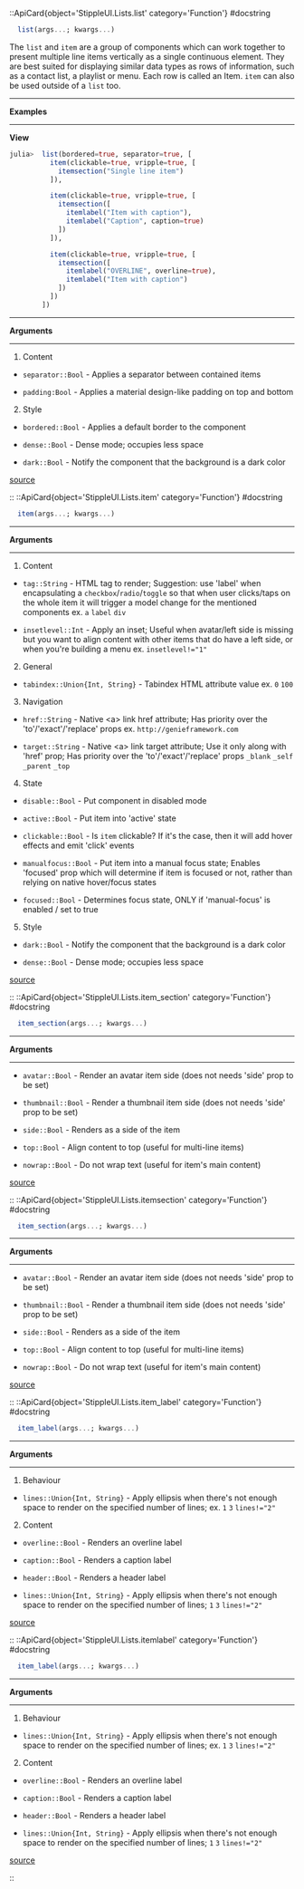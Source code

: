 

::ApiCard{object='StippleUI.Lists.list' category='Function'}
#docstring



```julia
  list(args...; kwargs...)
```


The `list` and `item` are a group of components which can work together to present multiple line items vertically as a single continuous element. They are best suited for displaying similar data types as rows of information, such as a contact list, a playlist or menu. Each row is called an Item. `item` can also be used outside of a `list` too.


---


**Examples**


---


**View**

```julia
julia>  list(bordered=true, separator=true, [
          item(clickable=true, vripple=true, [
            itemsection("Single line item")
          ]),

          item(clickable=true, vripple=true, [
            itemsection([
              itemlabel("Item with caption"),
              itemlabel("Caption", caption=true)
            ])
          ]),

          item(clickable=true, vripple=true, [
            itemsection([
              itemlabel("OVERLINE", overline=true),
              itemlabel("Item with caption")
            ])
          ])
        ])
```



---


**Arguments**


---

1. Content
  - `separator::Bool` - Applies a separator between contained items
    
  - `padding:Bool` - Applies a material design-like padding on top and bottom
    
  
2. Style
  - `bordered::Bool` - Applies a default border to the component
    
  - `dense::Bool` - Dense mode; occupies less space
    
  - `dark::Bool` - Notify the component that the background is a dark color
    
  


[source](https://github.com/GenieFramework/StippleUI.jl/blob/v0.24.2/src/Lists.jl#L42-L87)

::
::ApiCard{object='StippleUI.Lists.item' category='Function'}
#docstring



```julia
  item(args...; kwargs...)
```



---


**Arguments**


---

1. Content
  - `tag::String` - HTML tag to render; Suggestion: use &#39;label&#39; when encapsulating a `checkbox`/`radio`/`toggle` so that when user clicks/taps on the whole item it will trigger a model change for the mentioned components ex. `a` `label` `div`
    
  - `insetlevel::Int` - Apply an inset; Useful when avatar/left side is missing but you want to align content with other items that do have a left side, or when you&#39;re building a menu ex. `insetlevel!="1"`
    
  
2. General
  - `tabindex::Union{Int, String}` - Tabindex HTML attribute value ex. `0` `100`
    
  
3. Navigation
  - `href::String` - Native &lt;a&gt; link href attribute; Has priority over the &#39;to&#39;/&#39;exact&#39;/&#39;replace&#39; props ex. `http://genieframework.com`
    
  - `target::String` - Native &lt;a&gt; link target attribute; Use it only along with &#39;href&#39; prop; Has priority over the &#39;to&#39;/&#39;exact&#39;/&#39;replace&#39; props `_blank` `_self` `_parent` `_top`
    
  
4. State
  - `disable::Bool` - Put component in disabled mode
    
  - `active::Bool` - Put item into &#39;active&#39; state
    
  - `clickable::Bool` - Is `item` clickable? If it&#39;s the case, then it will add hover effects and emit &#39;click&#39; events
    
  - `manualfocus::Bool` - Put item into a manual focus state; Enables &#39;focused&#39; prop which will determine if item is focused or not, rather than relying on native hover/focus states
    
  - `focused::Bool` - Determines focus state, ONLY if &#39;manual-focus&#39; is enabled / set to true
    
  
5. Style
  - `dark::Bool` - Notify the component that the background is a dark color
    
  - `dense::Bool` - Dense mode; occupies less space
    
  


[source](https://github.com/GenieFramework/StippleUI.jl/blob/v0.24.2/src/Lists.jl#L109-L133)

::
::ApiCard{object='StippleUI.Lists.item_section' category='Function'}
#docstring



```julia
  item_section(args...; kwargs...)
```



---


**Arguments**


---

- `avatar::Bool` - Render an avatar item side (does not needs &#39;side&#39; prop to be set)
  
- `thumbnail::Bool` - Render a thumbnail item side (does not needs &#39;side&#39; prop to be set)
  
- `side::Bool` - Renders as a side of the item
  
- `top::Bool` - Align content to top (useful for multi-line items)
  
- `nowrap::Bool` - Do not wrap text (useful for item&#39;s main content)
  


[source](https://github.com/GenieFramework/StippleUI.jl/blob/v0.24.2/src/Lists.jl#L138-L150)

::
::ApiCard{object='StippleUI.Lists.itemsection' category='Function'}
#docstring



```julia
  item_section(args...; kwargs...)
```



---


**Arguments**


---

- `avatar::Bool` - Render an avatar item side (does not needs &#39;side&#39; prop to be set)
  
- `thumbnail::Bool` - Render a thumbnail item side (does not needs &#39;side&#39; prop to be set)
  
- `side::Bool` - Renders as a side of the item
  
- `top::Bool` - Align content to top (useful for multi-line items)
  
- `nowrap::Bool` - Do not wrap text (useful for item&#39;s main content)
  


[source](https://github.com/GenieFramework/StippleUI.jl/blob/v0.24.2/src/Lists.jl#L138-L150)

::
::ApiCard{object='StippleUI.Lists.item_label' category='Function'}
#docstring



```julia
  item_label(args...; kwargs...)
```



---


**Arguments**


---

1. Behaviour
  - `lines::Union{Int, String}` - Apply ellipsis when there&#39;s not enough space to render on the specified number of lines; ex. `1` `3` `lines!="2"`
    
  
2. Content
  - `overline::Bool` - Renders an overline label
    
  - `caption::Bool` - Renders a caption label
    
  - `header::Bool` - Renders a header label
    
  - `lines::Union{Int, String}` - Apply ellipsis when there&#39;s not enough space to render on the specified number of lines; `1` `3` `lines!="2"`
    
  


[source](https://github.com/GenieFramework/StippleUI.jl/blob/v0.24.2/src/Lists.jl#L156-L170)

::
::ApiCard{object='StippleUI.Lists.itemlabel' category='Function'}
#docstring



```julia
  item_label(args...; kwargs...)
```



---


**Arguments**


---

1. Behaviour
  - `lines::Union{Int, String}` - Apply ellipsis when there&#39;s not enough space to render on the specified number of lines; ex. `1` `3` `lines!="2"`
    
  
2. Content
  - `overline::Bool` - Renders an overline label
    
  - `caption::Bool` - Renders a caption label
    
  - `header::Bool` - Renders a header label
    
  - `lines::Union{Int, String}` - Apply ellipsis when there&#39;s not enough space to render on the specified number of lines; `1` `3` `lines!="2"`
    
  


[source](https://github.com/GenieFramework/StippleUI.jl/blob/v0.24.2/src/Lists.jl#L156-L170)

::
